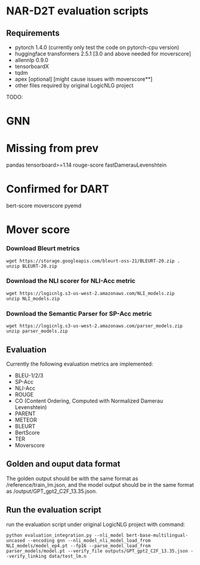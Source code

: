 # NAR-D2T evaluation scripts
## Requirements
- pytorch 1.4.0 (currently only test the code on pytorch-cpu version)
- huggingface transformers 2.5.1  [3.0 and above needed for moverscore]
- allennlp 0.9.0
- tensorboardX
- tqdm
- apex [optional] [might cause issues with moverscore**]
- other files required by original LogicNLG project

TODO:

# GNN
<!-- gnn
tensorflow -->

# Missing from prev
pandas
tensorboard>=1.14
rouge-score
fastDamerauLevenshtein

# Confirmed for DART
bert-score
moverscore
pyemd

# Mover score
<!-- transformers==3.1.0 -->

### Download Bleurt metrics
```
wget https://storage.googleapis.com/bleurt-oss-21/BLEURT-20.zip .
unzip BLEURT-20.zip
```

### Download the NLI scorer for NLI-Acc metric
```
wget https://logicnlg.s3-us-west-2.amazonaws.com/NLI_models.zip
unzip NLI_models.zip
```

### Download the Semantic Parser for SP-Acc metric
```
wget https://logicnlg.s3-us-west-2.amazonaws.com/parser_models.zip
unzip parser_models.zip
```

## Evaluation 
Currently the following evaluation metrics are implemented:
- BLEU-1/2/3
- SP-Acc
- NLI-Acc
- ROUGE
- CO (Content Ordering, Computed with Normalized Damerau Levenshtein)
- PARENT
- METEOR
- BLEURT
- BertScore
- TER
- Moverscore



## Golden and ouput data format
The golden output should be with the same format as /reference/train_lm.json, and the model output should be in the same format as /output/GPT_gpt2_C2F_13.35.json.

## Run the evaluation script
run the evaluation script under original LogicNLG project with command:
```
python evaluation_integration.py --nli_model bert-base-multilingual-uncased --encoding gnn --nli_model_nli_model_load_from NLI_models/model_ep4.pt --fp16 --parse_model_load_from parser_models/model.pt --verify_file outputs/GPT_gpt2_C2F_13.35.json --verify_linking data/test_lm.n
```